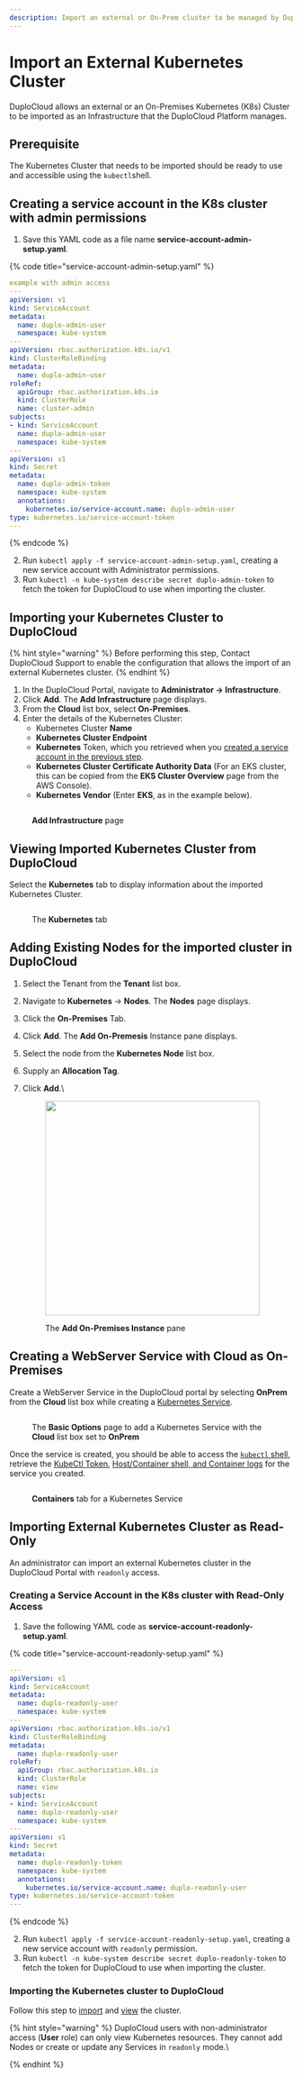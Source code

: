 ```yaml
---
description: Import an external or On-Prem cluster to be managed by DuploCloud
---
```


# Import an External Kubernetes Cluster

DuploCloud allows an external or an On-Premises Kubernetes (K8s) Cluster to be imported as an Infrastructure that the DuploCloud Platform manages.

## Prerequisite

The Kubernetes Cluster that needs to be imported should be ready to use and accessible using the `kubectl`shell.

## Creating a service account in the K8s cluster with admin permissions

1. Save this YAML code as a file name **service-account-admin-setup.yaml**.

{% code title="service-account-admin-setup.yaml" %}
```yaml
example with admin access
---
apiVersion: v1
kind: ServiceAccount
metadata:
  name: duplo-admin-user
  namespace: kube-system
---
apiVersion: rbac.authorization.k8s.io/v1
kind: ClusterRoleBinding
metadata:
  name: duplo-admin-user
roleRef:
  apiGroup: rbac.authorization.k8s.io
  kind: ClusterRole
  name: cluster-admin
subjects:
- kind: ServiceAccount
  name: duplo-admin-user
  namespace: kube-system
---
apiVersion: v1
kind: Secret
metadata:
  name: duplo-admin-token
  namespace: kube-system
  annotations:
    kubernetes.io/service-account.name: duplo-admin-user
type: kubernetes.io/service-account-token
---
```
{% endcode %}

2. Run `kubectl apply -f service-account-admin-setup.yaml`, creating a new service account with Administrator permissions.
3. Run `kubectl -n kube-system describe secret duplo-admin-token` to fetch the token for DuploCloud to use when importing the cluster.

## Importing your Kubernetes Cluster to DuploCloud

{% hint style="warning" %}
Before performing this step, Contact DuploCloud Support to enable the configuration that allows the import of an external Kubernetes cluster.
{% endhint %}

1. In the DuploCloud Portal, navigate to **Administrator -> Infrastructure**.
2. Click **Add**. The **Add Infrastructure** page displays.
3. From the **Cloud** list box, select **On-Premises**.
4. Enter the details of the Kubernetes Cluster:&#x20;
   * Kubernetes Cluster **Name**
   * **Kubernetes Cluster Endpoint**
   * **Kubernetes** Token, which you retrieved when you [created a service account in the previous step](import-an-external-kubernetes-cluster.md#creating-a-service-account-in-the-k8s-cluster-with-admin-permissions).
   * **Kubernetes Cluster Certificate Authority Data** (For an EKS cluster, this can be copied from the **EKS Cluster Overview** page from the AWS Console).&#x20;
   * **Kubernetes Vendor** (Enter **EKS**, as in the example below).

<figure><img src="../.gitbook/assets/image (421).png" alt=""><figcaption><p><strong>Add Infrastructure</strong> page</p></figcaption></figure>

## Viewing Imported Kubernetes Cluster from DuploCloud

Select the **Kubernetes** tab to display information about the imported Kubernetes Cluster.

<figure><img src="../.gitbook/assets/image (422).png" alt=""><figcaption><p>The <strong>Kubernetes</strong> tab</p></figcaption></figure>

## Adding Existing Nodes for the imported cluster in DuploCloud&#x20;

1. Select the Tenant from the **Tenant** list box.&#x20;
2. Navigate to **Kubernetes** -> **Nodes**. The **Nodes** page displays.
3. Click the **On-Premises** Tab.
4. Click **Add**. The **Add On-Premesis** Instance pane displays.
5. Select the node from the **Kubernetes Node** list box.&#x20;
6. Supply an **Allocation Tag**.
7.  Click **Add**.\


    <div align="left"><figure><img src="../.gitbook/assets/image (6) (3).png" alt="" width="381"><figcaption><p>The <strong>Add On-Premises Instance</strong> pane</p></figcaption></figure></div>

## Creating a WebServer Service with Cloud as On-Premises

Create a WebServer Service in the DuploCloud portal by selecting **OnPrem** from the **Cloud** list box while creating a [Kubernetes Service](../welcome-to-duplocloud/application-focused-interface-duplocloud-architecture/duplocloud-common-components/app-service-and-cloud-services.md).

<figure><img src="../.gitbook/assets/image (426).png" alt=""><figcaption><p>The <strong>Basic Options</strong> page to add a Kubernetes Service with the <strong>Cloud</strong> list box set to <strong>OnPrem</strong></p></figcaption></figure>

Once the service is created, you should be able to access the [`kubectl` shell](kubectl/kubectl-shell/#accessing-the-kubectl-shell-in-the-duplocloud-portal), retrieve the [KubeCtl Token](kubectl-setup/kubectl-token.md), [Host/Container shell, and Container logs](../overview/aws-services/containers/eks-containers-and-services/#kubernetes-containers) for the service you created.

<figure><img src="../.gitbook/assets/image (428).png" alt=""><figcaption><p><strong>Containers</strong> tab for a Kubernetes Service</p></figcaption></figure>

## Importing External Kubernetes Cluster as Read-Only

An administrator can import an external Kubernetes cluster in the DuploCloud Portal with `readonly` access.

### Creating a Service Account in the K8s cluster with R**ead-Only** Access

1. Save the following YAML code as **service-account-readonly-setup.yaml**.

{% code title="service-account-readonly-setup.yaml" %}
```yaml
---
apiVersion: v1
kind: ServiceAccount
metadata:
  name: duplo-readonly-user
  namespace: kube-system
---
apiVersion: rbac.authorization.k8s.io/v1
kind: ClusterRoleBinding
metadata:
  name: duplo-readonly-user
roleRef:
  apiGroup: rbac.authorization.k8s.io
  kind: ClusterRole
  name: view
subjects:
- kind: ServiceAccount
  name: duplo-readonly-user
  namespace: kube-system
---
apiVersion: v1
kind: Secret
metadata:
  name: duplo-readonly-token
  namespace: kube-system
  annotations:
    kubernetes.io/service-account.name: duplo-readonly-user
type: kubernetes.io/service-account-token
---
```
{% endcode %}

2. Run `kubectl apply -f service-account-readonly-setup.yaml`, creating a new service account with `readonly` permission.
3. Run `kubectl -n kube-system describe secret duplo-readonly-token` to fetch the token for DuploCloud to use when importing the cluster.

### Importing the Kubernetes cluster to DuploCloud&#x20;

Follow this step to [import](import-an-external-kubernetes-cluster.md#importing-your-kubernetes-cluster-to-duplocloud) and [view](import-an-external-kubernetes-cluster.md#viewing-imported-kubernetes-cluster-from-duplocloud) the cluster.

{% hint style="warning" %}
DuploCloud users with non-administrator access (**User** role) can only view Kubernetes resources. They cannot add Nodes or create or update any Services in `readonly` mode.\

{% endhint %}
